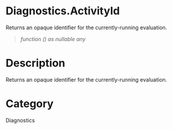 ﻿# Diagnostics.ActivityId
Returns an opaque identifier for the currently-running evaluation.
> _function () as nullable any_
# Description 
Returns an opaque identifier for the currently-running evaluation.
# Category 
Diagnostics
